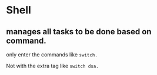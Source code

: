 # Shell

## manages all tasks to be done based on command.

only enter the commands like ``switch.``

Not with the extra tag like ``switch dsa.``
